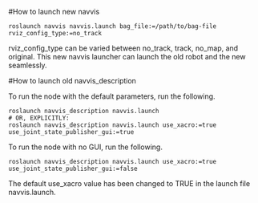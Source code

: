 
#How to launch new navvis

```
roslaunch navvis navvis.launch bag_file:=/path/to/bag-file rviz_config_type:=no_track
```

rviz_config_type can be varied between no_track, track, no_map, and original. This new navvis launcher can launch the old robot and the new seamlessly.

#How to launch old navvis_description

To run the node with the default parameters, run the following.
```
roslaunch navvis_description navvis.launch
# OR, EXPLICITLY:
roslaunch navvis_description navvis.launch use_xacro:=true use_joint_state_publisher_gui:=true
```
To run the node with no GUI, run the following.

```
roslaunch navvis_description navvis.launch use_xacro:=true use_joint_state_publisher_gui:=false
```

The default use_xacro value has been changed to TRUE in the launch file navvis.launch.
